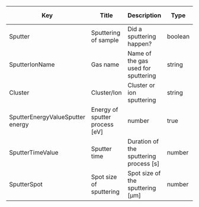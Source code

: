 |  Key                   | Title                  | Description                                               | Type    | Required | Default value |
| -------------------    | -----------------------| ----------------------------------------------------------| ------- | -------- | ------------- |
| Sputter | Sputtering of sample | Did a sputtering happen? | boolean | true |  yes/no | 
 | SputterIonName | Gas name | Name of the gas used for sputtering | string | true | Ar, He | 
 | Cluster | Cluster/Ion | Cluster or ion sputtering | string | true |  | 
 | SputterEnergyValueSputter energy | Energy of sputter process [eV] | number | true |  | 
  | SputterTimeValue | Sputter time | Duration of the sputtering process [s] | number | true |  | 
 | SputterSpot | Spot size of sputtering | Spot size of the sputtering [µm] | number | true |  | 
